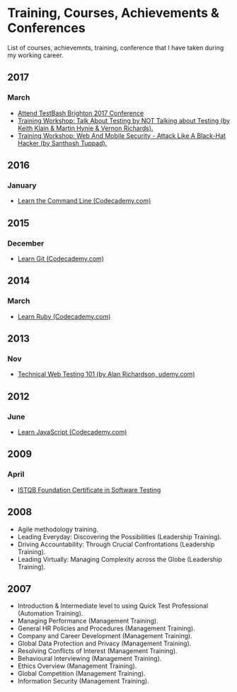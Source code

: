 # Training, Courses, Achievements & Conferences
List of courses, achievemnts, training, conference that I have taken during my working career.

## 2017
### March
* [Attend TestBash Brighton 2017 Conference](https://dojo.ministryoftesting.com/events/testbash-brighton-2017)
* [Training Workshop: Talk About Testing by NOT Talking about Testing (by Keith Klain & Martin Hynie & Vernon Richards).](https://dojo.ministryoftesting.com/events/testbash-brighton-2017)
* [Training Workshop: Web And Mobile Security - Attack Like A Black-Hat Hacker (by Santhosh Tuppad).](https://dojo.ministryoftesting.com/events/testbash-brighton-2017)




## 2016
### January
* [Learn the Command Line (Codecademy.com)](https://www.codecademy.com/learn/learn-the-command-line)

## 2015
### December
* [Learn Git (Codecademy.com)](https://www.codecademy.com/learn/learn-git)

## 2014
### March
* [Learn Ruby (Codecademy.com)](https://www.codecademy.com/learn/ruby)

## 2013
### Nov
* [Technical Web Testing 101 (by Alan Richardson, udemy.com)](https://www.udemy.com/technical-web-testing-101/)

## 2012
### June
* [Learn JavaScript (Codecademy.com)](https://www.codecademy.com/learn/javascript)

## 2009
### April
* [ISTQB Foundation Certificate in Software Testing](http://www.istqb.org/certification-path-root/foundation-level/foundation-level-content.html)

## 2008
* Agile methodology training.
* Leading Everyday: Discovering the Possibilities (Leadership Training).
* Driving Accountability: Through Crucial Confrontations (Leadership Training).
* Leading Virtually: Managing Complexity across the Globe (Leadership Training).



## 2007
* Introduction & Intermediate level to using Quick Test Professional (Automation Training).
* Managing Performance (Management Training).
* General HR Policies and Procedures (Management Training).
* Company and Career Development (Management Training).
* Global Data Protection and Privacy (Management Training).
* Resolving Conflicts of Interest (Management Training).
* Behavioural Interviewing (Management Training).
* Ethics Overview (Management Training).
* Global Competition (Management Training).
* Information Security (Management Training).
